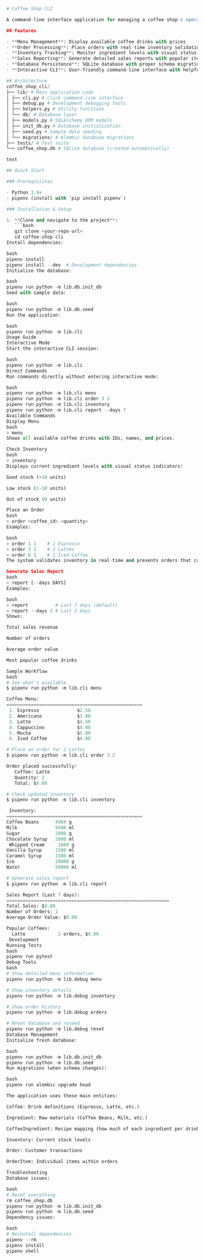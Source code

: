 ```python
# Coffee Shop CLI

A command-line interface application for managing a coffee shop's operations, built with Python, SQLAlchemy, and Click. Track inventory, process orders, and generate sales reports - all from your terminal!

## Features

- **Menu Management**: Display available coffee drinks with prices
- **Order Processing**: Place orders with real-time inventory validation
- **Inventory Tracking**: Monitor ingredient levels with visual status indicators
- **Sales Reporting**: Generate detailed sales reports with popular item analytics
- **Database Persistence**: SQLite database with proper schema migrations
- **Interactive CLI**: User-friendly command-line interface with helpful feedback

## Architecture
coffee_shop_cli/
├── lib/ # Main application code
│ ├── cli.py # Click command-line interface
│ ├── debug.py # Development debugging tools
│ ├── helpers.py # Utility functions
│ └── db/ # Database layer
│ ├── models.py # SQLAlchemy ORM models
│ ├── init_db.py # Database initialization
│ ├── seed.py # Sample data seeding
│ └── migrations/ # Alembic database migrations
├── tests/ # Test suite
└── coffee_shop.db # SQLite database (created automatically)

text

## Quick Start

### Prerequisites

- Python 3.9+
- pipenv (install with `pip install pipenv`)

### Installation & Setup

1. **Clone and navigate to the project**:
   ```bash
   git clone <your-repo-url>
   cd coffee-shop-cli
Install dependencies:

bash
pipenv install
pipenv install --dev  # Development dependencies
Initialize the database:

bash
pipenv run python -m lib.db.init_db
Seed with sample data:

bash
pipenv run python -m lib.db.seed
Run the application:

bash
pipenv run python -m lib.cli
Usage Guide
Interactive Mode
Start the interactive CLI session:

bash
pipenv run python -m lib.cli
Direct Commands
Run commands directly without entering interactive mode:

bash
pipenv run python -m lib.cli menu
pipenv run python -m lib.cli order 3 2
pipenv run python -m lib.cli inventory
pipenv run python -m lib.cli report --days 7
Available Commands
Display Menu
bash
> menu
Shows all available coffee drinks with IDs, names, and prices.

Check Inventory
bash
> inventory
Displays current ingredient levels with visual status indicators:

Good stock (>10 units)

Low stock (1-10 units)

Out of stock (0 units)

Place an Order
bash
> order <coffee_id> <quantity>
Examples:

bash
> order 1 1    # 1 Espresso
> order 3 2    # 2 Lattes
> order 6 1    # 1 Iced Coffee
The system validates inventory in real-time and prevents orders that can't be fulfilled.

Generate Sales Report
bash
> report [--days DAYS]
Examples:

bash
> report          # Last 7 days (default)
> report --days 3 # Last 3 days
Shows:

Total sales revenue

Number of orders

Average order value

Most popular coffee drinks

Sample Workflow
bash
# See what's available
$ pipenv run python -m lib.cli menu

Coffee Menu:
==================================================
 1. Espresso              $2.50
 2. Americano             $3.00
 3. Latte                 $4.50
 4. Cappuccino            $4.00
 5. Mocha                 $5.00
 6. Iced Coffee           $4.00

# Place an order for 2 Lattes
$ pipenv run python -m lib.cli order 3 2

Order placed successfully!
   Coffee: Latte
   Quantity: 2
   Total: $9.00

# Check updated inventory
$ pipenv run python -m lib.cli inventory

 Inventory:
==================================================
Coffee Beans      4964 g
Milk              9500 ml
Sugar             2000 g
Chocolate Syrup   2000 ml
 Whipped Cream     1000 g
Vanilla Syrup     1500 ml
Caramel Syrup     1500 ml
Ice               20000 g
Water             50000 ml

# Generate sales report
$ pipenv run python -m lib.cli report

Sales Report (Last 7 days):
============================================================
Total Sales: $9.00
Number of Orders: 1
Average Order Value: $9.00

Popular Coffees:
  Latte            2 orders, $9.00
 Development
Running Tests
bash
pipenv run pytest
Debug Tools
bash
# Show detailed menu information
pipenv run python -m lib.debug menu

# Show inventory details
pipenv run python -m lib.debug inventory

# Show order history
pipenv run python -m lib.debug orders

# Reset database and reseed
pipenv run python -m lib.debug reset
Database Management
Initialize fresh database:

bash
pipenv run python -m lib.db.init_db
pipenv run python -m lib.db.seed
Run migrations (when schema changes):

bash
pipenv run alembic upgrade head

The application uses these main entities:

Coffee: Drink definitions (Espresso, Latte, etc.)

Ingredient: Raw materials (Coffee Beans, Milk, etc.)

CoffeeIngredient: Recipe mapping (how much of each ingredient per drink)

Inventory: Current stock levels

Order: Customer transactions

OrderItem: Individual items within orders

Troubleshooting
Database issues:

bash
# Reset everything
rm coffee_shop.db
pipenv run python -m lib.db.init_db
pipenv run python -m lib.db.seed
Dependency issues:

bash
# Reinstall dependencies
pipenv --rm
pipenv install
pipenv shell

```